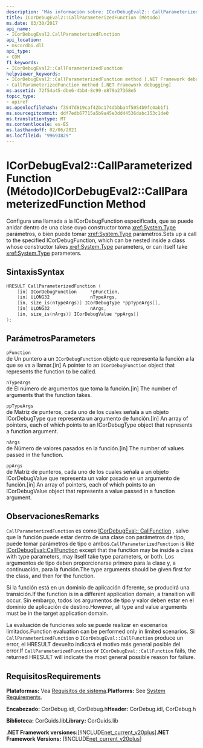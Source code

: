 ```yaml
---
description: 'Más información sobre: ICorDebugEval2:: CallParameterizedFunction ((método)'
title: ICorDebugEval2::CallParameterizedFunction (Método)
ms.date: 03/30/2017
api_name:
- ICorDebugEval2.CallParameterizedFunction
api_location:
- mscordbi.dll
api_type:
- COM
f1_keywords:
- ICorDebugEval2::CallParameterizedFunction
helpviewer_keywords:
- ICorDebugEval2::CallParameterizedFunction method [.NET Framework debugging]
- CallParameterizedFunction method [.NET Framework debugging]
ms.assetid: 72f54a45-dbe6-4bb4-8c99-e879a27368e5
topic_type:
- apiref
ms.openlocfilehash: f3947d819caf42bc174dbbba4f5054b9fc4ab1f1
ms.sourcegitcommit: ddf7edb67715a5b9a45e3dd44536dabc153c1de0
ms.translationtype: MT
ms.contentlocale: es-ES
ms.lasthandoff: 02/06/2021
ms.locfileid: "99693829"
---
```

# <a name="icordebugeval2callparameterizedfunction-method"></a><span data-ttu-id="dd0c3-103">ICorDebugEval2::CallParameterizedFunction (Método)</span><span class="sxs-lookup"><span data-stu-id="dd0c3-103">ICorDebugEval2::CallParameterizedFunction Method</span></span>

<span data-ttu-id="dd0c3-104">Configura una llamada a la ICorDebugFunction especificada, que se puede anidar dentro de una clase cuyo constructor toma <xref:System.Type> parámetros, o bien puede tomar <xref:System.Type> parámetros.</span><span class="sxs-lookup"><span data-stu-id="dd0c3-104">Sets up a call to the specified ICorDebugFunction, which can be nested inside a class whose constructor takes <xref:System.Type> parameters, or can itself take <xref:System.Type> parameters.</span></span>  
  
## <a name="syntax"></a><span data-ttu-id="dd0c3-105">Sintaxis</span><span class="sxs-lookup"><span data-stu-id="dd0c3-105">Syntax</span></span>  
  
```cpp  
HRESULT CallParameterizedFunction (  
    [in] ICorDebugFunction     *pFunction,  
    [in] ULONG32               nTypeArgs,  
    [in, size_is(nTypeArgs)] ICorDebugType *ppTypeArgs[],  
    [in] ULONG32               nArgs,  
    [in, size_is(nArgs)] ICorDebugValue *ppArgs[]  
);  
```  
  
## <a name="parameters"></a><span data-ttu-id="dd0c3-106">Parámetros</span><span class="sxs-lookup"><span data-stu-id="dd0c3-106">Parameters</span></span>  

 `pFunction`  
 <span data-ttu-id="dd0c3-107">de Un puntero a un `ICorDebugFunction` objeto que representa la función a la que se va a llamar.</span><span class="sxs-lookup"><span data-stu-id="dd0c3-107">[in] A pointer to an `ICorDebugFunction` object that represents the function to be called.</span></span>  
  
 `nTypeArgs`  
 <span data-ttu-id="dd0c3-108">de El número de argumentos que toma la función.</span><span class="sxs-lookup"><span data-stu-id="dd0c3-108">[in] The number of arguments that the function takes.</span></span>  
  
 `ppTypeArgs`  
 <span data-ttu-id="dd0c3-109">de Matriz de punteros, cada uno de los cuales señala a un objeto ICorDebugType que representa un argumento de función.</span><span class="sxs-lookup"><span data-stu-id="dd0c3-109">[in] An array of pointers, each of which points to an ICorDebugType object that represents a function argument.</span></span>  
  
 `nArgs`  
 <span data-ttu-id="dd0c3-110">de Número de valores pasados en la función.</span><span class="sxs-lookup"><span data-stu-id="dd0c3-110">[in] The number of values passed in the function.</span></span>  
  
 `ppArgs`  
 <span data-ttu-id="dd0c3-111">de Matriz de punteros, cada uno de los cuales señala a un objeto ICorDebugValue que representa un valor pasado en un argumento de función.</span><span class="sxs-lookup"><span data-stu-id="dd0c3-111">[in] An array of pointers, each of which points to an ICorDebugValue object that represents a value passed in a function argument.</span></span>  
  
## <a name="remarks"></a><span data-ttu-id="dd0c3-112">Observaciones</span><span class="sxs-lookup"><span data-stu-id="dd0c3-112">Remarks</span></span>  

 <span data-ttu-id="dd0c3-113">`CallParameterizedFunction` es como [ICorDebugEval:: CallFunction](icordebugeval-callfunction-method.md) , salvo que la función puede estar dentro de una clase con parámetros de tipo, puede tomar parámetros de tipo o ambos.</span><span class="sxs-lookup"><span data-stu-id="dd0c3-113">`CallParameterizedFunction` is like [ICorDebugEval::CallFunction](icordebugeval-callfunction-method.md) except that the function may be inside a class with type parameters, may itself take type parameters, or both.</span></span> <span data-ttu-id="dd0c3-114">Los argumentos de tipo deben proporcionarse primero para la clase y, a continuación, para la función.</span><span class="sxs-lookup"><span data-stu-id="dd0c3-114">The type arguments should be given first for the class, and then for the function.</span></span>  
  
 <span data-ttu-id="dd0c3-115">Si la función está en un dominio de aplicación diferente, se producirá una transición.</span><span class="sxs-lookup"><span data-stu-id="dd0c3-115">If the function is in a different application domain, a transition will occur.</span></span> <span data-ttu-id="dd0c3-116">Sin embargo, todos los argumentos de tipo y valor deben estar en el dominio de aplicación de destino.</span><span class="sxs-lookup"><span data-stu-id="dd0c3-116">However, all type and value arguments must be in the target application domain.</span></span>  
  
 <span data-ttu-id="dd0c3-117">La evaluación de funciones solo se puede realizar en escenarios limitados.</span><span class="sxs-lookup"><span data-stu-id="dd0c3-117">Function evaluation can be performed only in limited scenarios.</span></span> <span data-ttu-id="dd0c3-118">Si `CallParameterizedFunction` o `ICorDebugEval::CallFunction` produce un error, el HRESULT devuelto indicará el motivo más general posible del error.</span><span class="sxs-lookup"><span data-stu-id="dd0c3-118">If `CallParameterizedFunction` or `ICorDebugEval::CallFunction` fails, the returned HRESULT will indicate the most general possible reason for failure.</span></span>  
  
## <a name="requirements"></a><span data-ttu-id="dd0c3-119">Requisitos</span><span class="sxs-lookup"><span data-stu-id="dd0c3-119">Requirements</span></span>  

 <span data-ttu-id="dd0c3-120">**Plataformas:** Vea [Requisitos de sistema](../../get-started/system-requirements.md).</span><span class="sxs-lookup"><span data-stu-id="dd0c3-120">**Platforms:** See [System Requirements](../../get-started/system-requirements.md).</span></span>  
  
 <span data-ttu-id="dd0c3-121">**Encabezado:** CorDebug.idl, CorDebug.h</span><span class="sxs-lookup"><span data-stu-id="dd0c3-121">**Header:** CorDebug.idl, CorDebug.h</span></span>  
  
 <span data-ttu-id="dd0c3-122">**Biblioteca:** CorGuids.lib</span><span class="sxs-lookup"><span data-stu-id="dd0c3-122">**Library:** CorGuids.lib</span></span>  
  
 <span data-ttu-id="dd0c3-123">**.NET Framework versiones:**[!INCLUDE[net_current_v20plus](../../../../includes/net-current-v20plus-md.md)]</span><span class="sxs-lookup"><span data-stu-id="dd0c3-123">**.NET Framework Versions:** [!INCLUDE[net_current_v20plus](../../../../includes/net-current-v20plus-md.md)]</span></span>
